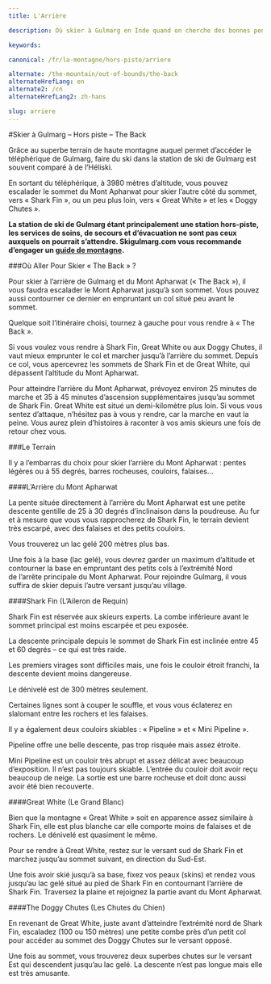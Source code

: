 ```yaml
---
title: L'Arrière

description: Où skier à Gulmarg en Inde quand on cherche des bonnes pentes et de la bonne neige? La partie arrière de Gulmarg Ski Resort est une possibilité

keywords:

canonical: /fr/la-montagne/hors-piste/arriere

alternate: /the-mountain/out-of-bounds/the-back
alternateHrefLang: en
alternate2: /cn
alternateHrefLang2: zh-hans

slug: arriere
---
```


#Skier à Gulmarg – Hors piste – The Back

Grâce au superbe terrain de haute montagne auquel permet d’accéder le téléphérique de Gulmarg, faire du ski dans la station de ski de Gulmarg est souvent comparé à de l’Héliski.

En sortant du téléphérique, à 3980 mètres d’altitude, vous pouvez escalader le sommet du Mont Apharwat pour skier l’autre côté du sommet, vers « Shark Fin », ou un peu plus loin, vers « Great White » et les « Doggy Chutes ».

**La station de ski de Gulmarg étant principalement une station hors-piste, les services de soins, de secours et d’évacuation ne sont pas ceux auxquels on pourrait s’attendre. Skigulmarg.com vous recommande d’engager un [guide de montagne](/fr/la-montagne/guide-de-ski).**

###Où Aller Pour Skier « The Back » ?

Pour skier à l’arrière de Gulmarg et du Mont Apharwat (« The Back »), il vous faudra escalader le Mont Apharwat jusqu’à son sommet. Vous pouvez aussi contourner ce dernier en empruntant un col situé peu avant le sommet.

Quelque soit l’itinéraire choisi, tournez à gauche pour vous rendre à « The Back ».

Si vous voulez vous rendre à Shark Fin, Great White ou aux Doggy Chutes, il vaut mieux emprunter le col et marcher jusqu’à l’arrière du sommet. Depuis ce col, vous apercevrez les sommets de Shark Fin et de Great White, qui dépassent l’altitude du Mont Apharwat.

Pour atteindre l’arrière du Mont Apharwat, prévoyez environ 25 minutes de marche et 35 à 45 minutes d’ascension supplémentaires jusqu’au sommet de Shark Fin. Great White est situé un demi-kilomètre plus loin. Si vous vous sentez d’attaque, n’hésitez pas à vous y rendre, car la marche en vaut la peine. Vous aurez plein d’histoires à raconter à vos amis skieurs une fois de retour chez vous.

###Le Terrain

Il y a l’embarras du choix pour skier l’arrière du Mont Apharwat : pentes légères ou à 55 degrés, barres rocheuses, couloirs, falaises…

####L’Arrière du Mont Apharwat

La pente située directement à l’arrière du Mont Apharwat est une petite descente gentille de 25 à 30 degrés d’inclinaison dans la poudreuse. Au fur et à mesure que vous vous rapprocherez de Shark Fin, le terrain devient très escarpé, avec des falaises et des petits couloirs.

Vous trouverez un lac gelé 200 mètres plus bas.

Une fois à la base (lac gelé), vous devrez garder un maximum d’altitude et contourner la base en empruntant des petits cols à l’extrémité Nord de l’arrête principale du Mont Apharwat. Pour rejoindre Gulmarg, il vous suffira de skier depuis l’autre versant jusqu’au village.

####Shark Fin (L’Aileron de Requin)

Shark Fin est réservée aux skieurs experts. La combe inférieure avant le sommet principal est moins escarpée et peu exposée.

La descente principale depuis le sommet de Shark Fin est inclinée entre 45 et 60 degrés – ce qui est très raide.

Les premiers virages sont difficiles mais, une fois le couloir étroit franchi, la descente devient moins dangereuse.

Le dénivelé est de 300 mètres seulement.

Certaines lignes sont à couper le souffle, et vous vous éclaterez en slalomant entre les rochers et les falaises.

Il y a également deux couloirs skiables : « Pipeline » et « Mini Pipeline ».

Pipeline offre une belle descente, pas trop risquée mais assez étroite.

Mini Pipeline est un couloir très abrupt et assez délicat avec beaucoup d’exposition. Il n’est pas toujours skiable. L’entrée du couloir doit avoir reçu beaucoup de neige. La sortie est une barre rocheuse et doit donc aussi avoir été bien recouverte.

####Great White (Le Grand Blanc)

Bien que la montagne « Great White » soit en apparence assez similaire à Shark Fin, elle est plus blanche car elle comporte moins de falaises et de rochers. Le dénivelé est quasiment le même.

Pour se rendre à Great White, restez sur le versant sud de Shark Fin et marchez jusqu’au sommet suivant, en direction du Sud-Est.

Une fois avoir skié jusqu’à sa base, fixez vos peaux (skins) et rendez vous jusqu’au lac gelé situé au pied de Shark Fin en contournant l’arrière de Shark Fin. Traversez la plaine et rejoignez la partie avant du Mont Apharwat.

####The Doggy Chutes (Les Chutes du Chien)

En revenant de Great White, juste avant d’atteindre l’extrémité nord de Shark Fin, escaladez (100 ou 150 mètres) une petite combe près d’un petit col pour accéder au sommet des Doggy Chutes sur le versant opposé.

Une fois au sommet, vous trouverez deux superbes chutes sur le versant Est qui descendent jusqu’au lac gelé. La descente n’est pas longue mais elle est très amusante.
